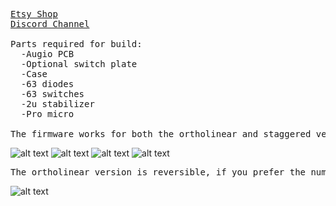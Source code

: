 <pre>
<a href="https://www.etsy.com/shop/DeebsKeebs">Etsy Shop</a>
<a href="https://discord.gg/bxgbeNf">Discord Channel</a>

Parts required for build:
  -Augio PCB
  -Optional switch plate
  -Case
  -63 diodes
  -63 switches
  -2u stabilizer
  -Pro micro

The firmware works for both the ortholinear and staggered version
</pre>

![alt text](https://i.imgur.com/Gur67JT.jpg)
![alt text](https://i.imgur.com/GuPMF7Y.jpg)
![alt text](https://i.imgur.com/j1mmju4.jpg)
![alt text](https://i.imgur.com/xuGE01p.jpg)


<pre>
The ortholinear version is reversible, if you prefer the numpad on the right side.  However, the pro micro needs to be flipped.
</pre>

![alt text](https://i.imgur.com/PatkK3w.jpg)
